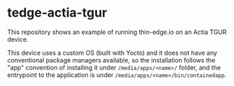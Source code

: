 # tedge-actia-tgur

This repository shows an example of running thin-edge.io on an Actia TGUR device.

This device uses a custom OS (built with Yocto) and it does not have any conventional package managers available, so the installation follows the "app" convention of installing it under `/media/apps/<name>/` folder, and the entrypoint to the application is under `/media/apps/<name>/bin/containedapp`.

